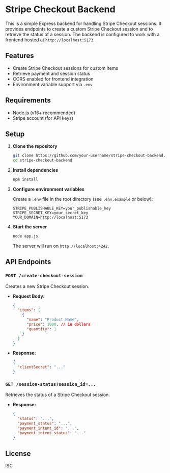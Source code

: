# Stripe Checkout Backend

This is a simple Express backend for handling Stripe Checkout sessions. It provides endpoints to create a custom Stripe Checkout session and to retrieve the status of a session. The backend is configured to work with a frontend hosted at `http://localhost:5173`.

## Features

- Create Stripe Checkout sessions for custom items
- Retrieve payment and session status
- CORS enabled for frontend integration
- Environment variable support via `.env`

## Requirements

- Node.js (v16+ recommended)
- Stripe account (for API keys)

## Setup

1. **Clone the repository**

   ```sh
   git clone https://github.com/your-username/stripe-checkout-backend.git
   cd stripe-checkout-backend
   ```

2. **Install dependencies**

   ```sh
   npm install
   ```

3. **Configure environment variables**

   Create a `.env` file in the root directory (see `.env.example` or below):

   ```
   STRIPE_PUBLISHABLE_KEY=your_publishable_key
   STRIPE_SECRET_KEY=your_secret_key
   YOUR_DOMAIN=http://localhost:5173
   ```

4. **Start the server**

   ```sh
   node app.js
   ```

   The server will run on `http://localhost:4242`.

## API Endpoints

### `POST /create-checkout-session`

Creates a new Stripe Checkout session.

- **Request Body:**
  ```json
  {
    "items": [
      {
        "name": "Product Name",
        "price": 1000, // in dollars
        "quantity": 1
      }
    ]
  }
  ```
- **Response:**
  ```json
  {
    "clientSecret": "..."
  }
  ```

### `GET /session-status?session_id=...`

Retrieves the status of a Stripe Checkout session.

- **Response:**
  ```json
  {
    "status": "...",
    "payment_status": "...",
    "payment_intent_id": "...",
    "payment_intent_status": "..."
  }
  ```

## License

ISC
